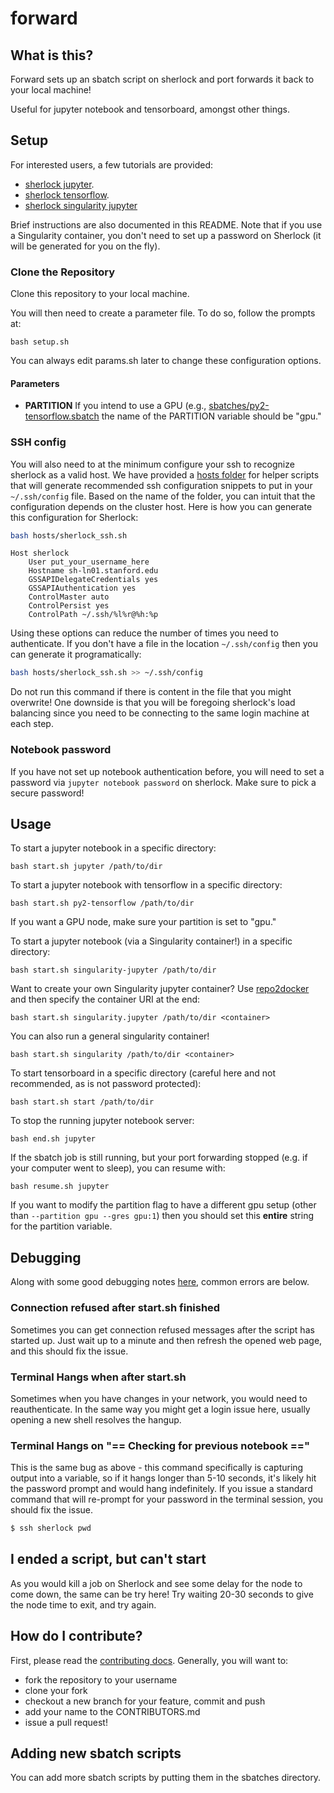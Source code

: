 # forward

## What is this?

Forward sets up an sbatch script on sherlock and port forwards it back to your local machine! 

Useful for jupyter notebook and tensorboard, amongst other things.

## Setup
For interested users, a few tutorials are provided:

 - [sherlock jupyter](https://vsoch.github.io/lessons/sherlock-jupyter/).
 - [sherlock tensorflow](https://vsoch.github.io/lessons/sherlock-tensorflow/).
 - [sherlock singularity jupyter](https://vsoch.github.io/lessons/sherlock-tensorflow#singularity)

Brief instructions are also documented in this README. Note that if you use a Singularity container,
you don't need to set up a password on Sherlock (it will be generated for you on the fly).

### Clone the Repository
Clone this repository to your local machine.

You will then need to create a parameter file.  To do so, follow the prompts at:

`bash setup.sh`

You can always edit params.sh later to change these configuration options. 

#### Parameters

 - **PARTITION** If you intend to use a GPU (e.g., [sbatches/py2-tensorflow.sbatch](sbatches/py2-tensorflow.sbatch) the name of the PARTITION variable should be "gpu."


### SSH config

You will also need to at the minimum configure your ssh to recognize sherlock as
a valid host.  We have provided a [hosts folder](hosts)  for helper scripts that will generate
recommended ssh configuration snippets to put in your `~/.ssh/config` file. Based
on the name of the folder, you can intuit that the configuration depends on the cluster
host. Here is how you can generate this configuration for Sherlock:

```bash
bash hosts/sherlock_ssh.sh
```
```
Host sherlock
    User put_your_username_here
    Hostname sh-ln01.stanford.edu
    GSSAPIDelegateCredentials yes
    GSSAPIAuthentication yes
    ControlMaster auto
    ControlPersist yes
    ControlPath ~/.ssh/%l%r@%h:%p
```

Using these options can reduce the number of times you need to authenticate. If you
don't have a file in the location `~/.ssh/config` then you can generate it programatically:

```bash
bash hosts/sherlock_ssh.sh >> ~/.ssh/config
```

Do not run this command if there is content in the file that you might overwrite! 
One downside is that you will be foregoing sherlock's load
balancing since you need to be connecting to the same login machine at each
step.

### Notebook password

If you have not set up notebook authentication before, you will need to set a
password via `jupyter notebook password` on sherlock.  Make sure to pick a
secure password!


## Usage

To start a jupyter notebook in a specific directory:

`bash start.sh jupyter /path/to/dir`

To start a jupyter notebook with tensorflow in a specific directory:

`bash start.sh py2-tensorflow /path/to/dir`

If you want a GPU node, make sure your partition is set to "gpu." 

To start a jupyter notebook (via a Singularity container!) in a specific directory:

`bash start.sh singularity-jupyter /path/to/dir`

Want to create your own Singularity jupyter container? Use [repo2docker](https://www.github.com/jupyter/repo2docker) and then specify the container URI at the end:

`bash start.sh singularity.jupyter /path/to/dir <container>`

You can also run a general singularity container!

`bash start.sh singularity /path/to/dir <container>`

To start tensorboard in a specific directory (careful here and not recommended, as is not password protected):

`bash start.sh start /path/to/dir`

To stop the running jupyter notebook server:

`bash end.sh jupyter`

If the sbatch job is still running, but your port forwarding stopped (e.g. if
your computer went to sleep), you can resume with:

`bash resume.sh jupyter`

If you want to modify the partition flag to have a different gpu setup (other than `--partition gpu --gres gpu:1`) then you should set this **entire** string for the partition variable.

## Debugging
Along with some good debugging notes [here](https://vsoch.github.io/lessons/jupyter-tensorflow#debugging), common errors are below.

### Connection refused after start.sh finished

Sometimes you can get connection refused messages after the script has started
up.  Just wait up to a minute and then refresh the opened web page, and this
should fix the issue.

### Terminal Hangs when after start.sh

Sometimes when you have changes in your network, you would need to reauthenticate.
In the same way you might get a login issue here, usually opening a new shell resolves 
the hangup.

### Terminal Hangs on "== Checking for previous notebook =="

This is the same bug as above - this command specifically is capturing output into
a variable, so if it hangs longer than 5-10 seconds, it's likely hit the password 
prompt and would hang indefinitely. If you issue a standard command that will
re-prompt for your password in the terminal session, you should fix the issue.

```bash
$ ssh sherlock pwd
```

## I ended a script, but can't start

As you would kill a job on Sherlock and see some delay for the node to come down, the
same can be try here! Try waiting 20-30 seconds to give the node time to exit, and try again.


## How do I contribute?

First, please read the [contributing docs](CONTRIBUTING.md). Generally, you will want to:

 - fork the repository to your username
 - clone your fork
 - checkout a new branch for your feature, commit and push
 - add your name to the CONTRIBUTORS.md
 - issue a pull request!

## Adding new sbatch scripts

You can add more sbatch scripts by putting them in the sbatches directory.

